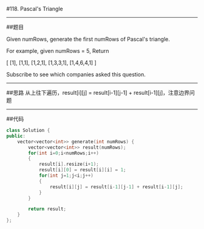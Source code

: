 #118. Pascal's Triangle

------

##题目

Given numRows, generate the first numRows of Pascal's triangle.

For example, given numRows = 5,
Return

[
     [1],
    [1,1],
   [1,2,1],
  [1,3,3,1],
 [1,4,6,4,1]
]

Subscribe to see which companies asked this question.

------

##思路
从上往下遍历，result[i][j] = result[i-1][j-1] + result[i-1][j]，注意边界问题



------

##代码

```cpp
class Solution {
public:
    vector<vector<int>> generate(int numRows) {
        vector<vector<int>> result(numRows);
        for(int i=0;i<numRows;i++)
        {
            result[i].resize(i+1);
            result[i][0] = result[i][i] = 1;
            for(int j=1;j<i;j++)
            {
                result[i][j] = result[i-1][j-1] + result[i-1][j];
            }
        }

        return result;
    }
};
```